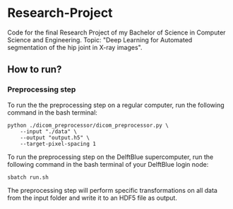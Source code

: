 # Research-Project
Code for the final Research Project of my Bachelor of Science in Computer Science and Engineering. Topic: "Deep Learning for Automated segmentation of the hip joint in X-ray images".

## How to run?

### Preprocessing step

To run the the preprocessing step on a regular computer, run the following command in the bash terminal:
```
python ./dicom_preprocessor/dicom_preprocessor.py \
    --input "./data" \
    --output "output.h5" \
    --target-pixel-spacing 1
```

To run the preprocessing step on the DelftBlue supercomputer, run the following command in the bash terminal of your DelftBlue login node:
```
sbatch run.sh
```

The preprocessing step will perform specific transformations on all data from the input folder and write it to an HDF5 file as output.

